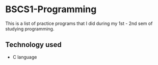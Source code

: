 # BSCS1-Programming
This is a list of practice programs that I did during my 1st - 2nd sem of studying programming.
## Technology used
* C language

